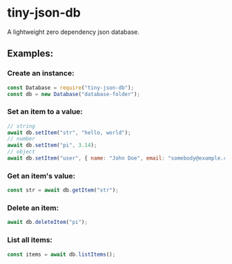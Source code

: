 # tiny-json-db

A lightweight zero dependency json database.

## Examples:

### Create an instance:

```js
const Database = require("tiny-json-db");
const db = new Database("database-folder");
```

### Set an item to a value:

```js
// string
await db.setItem("str", "hello, world");
// number
await db.setItem("pi", 3.14);
// object
await db.setItem("user", { name: "John Doe", email: "somebody@example.com" });
```

### Get an item's value:

```js
const str = await db.getItem("str");
```

### Delete an item:

```js
await db.deleteItem("pi");
```

### List all items:

```js
const items = await db.listItems();
```
